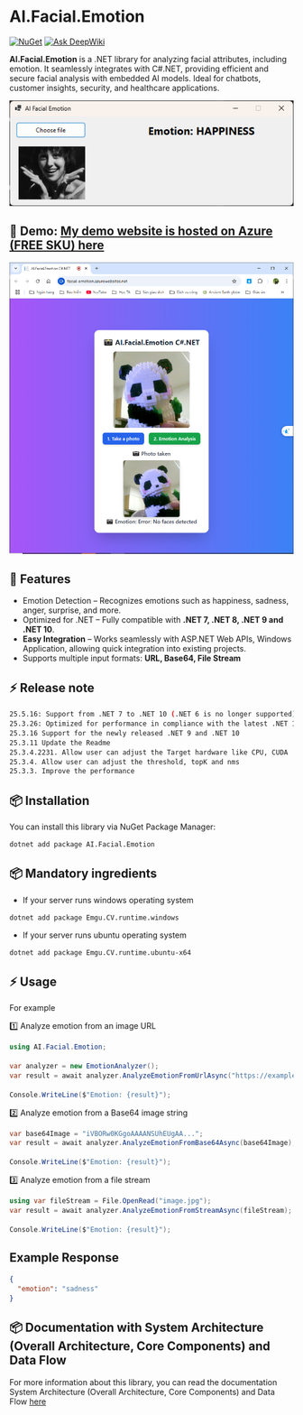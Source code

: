 # AI.Facial.Emotion

[![NuGet](https://img.shields.io/nuget/v/AI.Facial.Emotion.svg)](https://www.nuget.org/packages/AI.Facial.Emotion/)
[![Ask DeepWiki](https://deepwiki.com/badge.svg)](https://deepwiki.com/ngtduc693/AI-Facial-Emotion-for-.NET)

**AI.Facial.Emotion** is a .NET library for analyzing facial attributes, including emotion. It seamlessly integrates with C#.NET, providing efficient and secure facial analysis with embedded
AI models. Ideal for chatbots, customer insights, security, and healthcare applications.

![Illustration](https://raw.githubusercontent.com/ngtduc693/AI-Facial-Emotion-for-.NET/refs/heads/main/imgs/hapiness.png)

## 🚀 Demo: [My demo website is hosted on Azure (FREE SKU) here](http://ai-facial.azurewebsites.net/Emotion)

![Azure demo](https://raw.githubusercontent.com/ngtduc693/AI-Facial-Emotion-for-.NET/refs/heads/main/imgs/azure-demo.png)

## 🚀 Features

- Emotion Detection – Recognizes emotions such as happiness, sadness, anger, surprise, and more.
- Optimized for .NET – Fully compatible with **.NET 7, .NET 8, .NET 9 and .NET 10**.
- **Easy Integration** – Works seamlessly with ASP.NET Web APIs, Windows Application, allowing quick integration into existing projects.
- Supports multiple input formats: **URL, Base64, File Stream**

## ⚡ Release note

````bash
25.5.16: Support from .NET 7 to .NET 10 (.NET 6 is no longer supported)
25.3.26: Optimized for performance in compliance with the latest .NET 10 and C# 14.
25.3.16 Support for the newly released .NET 9 and .NET 10
25.3.11 Update the Readme
25.3.4.2231. Allow user can adjust the Target hardware like CPU, CUDA
25.3.4. Allow user can adjust the threshold, topK and nms
25.3.3. Improve the performance
````

## 📦 Installation

You can install this library via NuGet Package Manager:

```bash
dotnet add package AI.Facial.Emotion
```

## 📦 Mandatory ingredients

- If your server runs windows operating system

```bash
dotnet add package Emgu.CV.runtime.windows
```

- If your server runs ubuntu operating system

```bash
dotnet add package Emgu.CV.runtime.ubuntu-x64
```


## ⚡ Usage

For example

1️⃣ Analyze emotion from an image URL

````csharp
using AI.Facial.Emotion;

var analyzer = new EmotionAnalyzer();
var result = await analyzer.AnalyzeEmotionFromUrlAsync("https://example.com/image.jpg");

Console.WriteLine($"Emotion: {result}");
````

2️⃣ Analyze emotion from a Base64 image string

````csharp
var base64Image = "iVBORw0KGgoAAAANSUhEUgAA...";
var result = await analyzer.AnalyzeEmotionFromBase64Async(base64Image);

Console.WriteLine($"Emotion: {result}");
````

3️⃣ Analyze emotion from a file stream

````csharp
using var fileStream = File.OpenRead("image.jpg");
var result = await analyzer.AnalyzeEmotionFromStreamAsync(fileStream);

Console.WriteLine($"Emotion: {result}");
````

## Example Response

```json
{
  "emotion": "sadness"
}
```

## 📦 Documentation with System Architecture (Overall Architecture, Core Components) and Data Flow

For more information about this library, you can read the documentation System Architecture (Overall Architecture, Core Components) and Data Flow [here](https://deepwiki.com/ngtduc693/AI-Facial-Emotion-for-.NET)